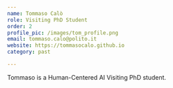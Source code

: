 ```yaml
---
name: Tommaso Calò
role: Visiting PhD Student
order: 2
profile_pic: /images/tom_profile.png
email: tommaso.calo@polito.it
website: https://tommasocalo.github.io
category: past

---
```


Tommaso is a Human-Centered AI Visiting PhD student.
